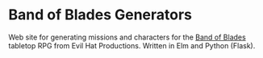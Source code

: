 # Band of Blades Generators

Web site for generating missions and characters for the [Band of Blades](https://www.evilhat.com/home/band-of-blades/) tabletop RPG from Evil Hat Productions. Written in Elm and Python (Flask).